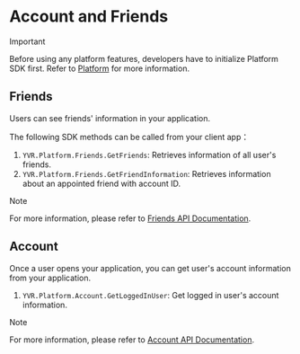 # Account and Friends

> [!Important]
> Before using any platform features, developers have to initialize Platform SDK first. Refer to [Platform](./Platform.md) for more information.

## Friends

Users can see friends' information in your application.

The following SDK methods can be called from your client app：

1. `YVR.Platform.Friends.GetFriends`: Retrieves information of all user's friends.
2. `YVR.Platform.Friends.GetFriendInformation`: Retrieves information about an appointed friend with account ID.

> [!Note]
> For more information, please refer to [Friends API Documentation](xref:YVR.Platform.Friend).

## Account

Once a user opens your application, you can get user's account information from your application.

1. `YVR.Platform.Account.GetLoggedInUser`: Get logged in user's account information.

> [!Note]
> For more information, please refer to [Account API Documentation](xref:YVR.Platform.Account).

